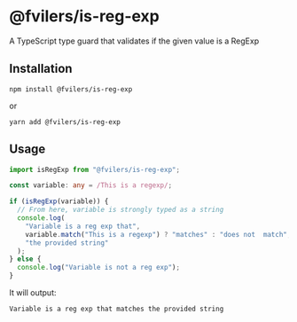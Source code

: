 # @fvilers/is-reg-exp

A TypeScript type guard that validates if the given value is a RegExp

## Installation

```
npm install @fvilers/is-reg-exp
```

or

```
yarn add @fvilers/is-reg-exp
```

## Usage

```ts
import isRegExp from "@fvilers/is-reg-exp";

const variable: any = /This is a regexp/;

if (isRegExp(variable)) {
  // From here, variable is strongly typed as a string
  console.log(
    "Variable is a reg exp that",
    variable.match("This is a regexp") ? "matches" : "does not  match",
    "the provided string"
  );
} else {
  console.log("Variable is not a reg exp");
}
```

It will output:

```
Variable is a reg exp that matches the provided string
```
